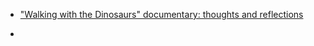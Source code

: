 
- ["Walking with the Dinosaurs" documentary: thoughts and reflections](./blog/walking_with_dinasours.md)

- 
